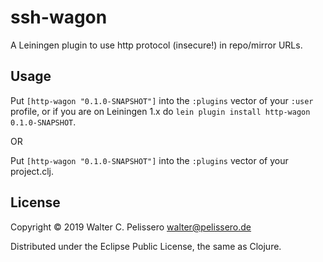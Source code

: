 # ssh-wagon

A Leiningen plugin to use http protocol (insecure!) in repo/mirror URLs.

## Usage

Put `[http-wagon "0.1.0-SNAPSHOT"]` into the `:plugins` vector of your
`:user` profile, or if you are on Leiningen 1.x do `lein plugin install
http-wagon 0.1.0-SNAPSHOT`.

OR

Put `[http-wagon "0.1.0-SNAPSHOT"]` into the `:plugins` vector of your project.clj.

## License

Copyright © 2019 Walter C. Pelissero <walter@pelissero.de>

Distributed under the Eclipse Public License, the same as Clojure.
